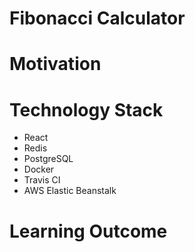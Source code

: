 # Fibonacci Calculator

# Motivation

# Technology Stack
- React
- Redis
- PostgreSQL
- Docker
- Travis CI
- AWS Elastic Beanstalk

# Learning Outcome

